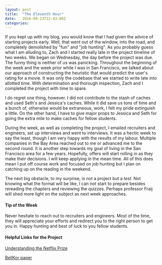 ```yaml
---
layout: post
title:  "The Eleventh Hour"
date:   2016-09-23T22:43:00Z
categories:
---
```


If you kept up with my blog, you would know that I had given the advice of starting projects early. Well, that went out of the window, into the road, and completely demolished by "fun" and "job hunting". As you probably guess what I am alluding to, Zach and I started really late in the project timeline of two weeks. We began on Wednesday, the day before the project was due. The funny thing is neither of us was panicking. Throughout the beginning of the week and the week prior while I was in San Francisco, we talked about our approach of constructing the heuristic that would predict the user's rating for a movie. It was only the codebase that we started to write late into allotted time. With determination and thorough inspection, Zach and I completed the project with time to spare. 

I do regret one thing, however. I did not contribute to the stash of caches and used Seth's and Jessica's caches. While it did save us tons of time and a bunch of, otherwise would be extraneous, work, I felt my pride extinguish a little. On the other hand, I have to give major props to Jessica and Seth for going the extra mile to make caches for fellow students. 

During the week, as well as completing the project, I emailed recruiters and engineers, set up interviews and went to interviews. It was a hectic week to say the least, though I am very happy with the results of my labour. Multiple companies in the Bay Area reached out to me or advanced me to the second round. It is another step towards my goal of living in the San Francisco area for a few years. Hopefully, offers will start rolling in as they make their decisions. I will keep applying in the mean time. All of this does mean I put off course work and focused on job hunting but I plan on catching up on the reading in the weekend. 

The next big obstacle, to my surprise, is not a project but a *test*. Not knowing what the format will be like, I can not start to prepare besides rereading the chapters and reviewing the quizzes. Perhaps professor Fraij will shed more light on the subject as next week approaches. 

#### Tip of the Week
Never hesitate to reach out to recruiters and engineers. Most of the time, they will appreciate your efforts and redirect you to the right person to get you in. Happy hunting and best of luck to you fellow students. 

#### Helpful Links for the Project

[Understanding the Netflix Prize][netflix-overview]

[BellKor paper][netflix-paper]

[netflix-project]:	http://www.cs.utexas.edu/~fares/cs373f16/CS%20373_files/projects/Netflix.html
[netflix-overview]: http://blog.echen.me/2011/10/24/winning-the-netflix-prize-a-summary/
[netflix-paper]: http://www.netflixprize.com/assets/GrandPrize2009_BPC_BellKor.pdf
